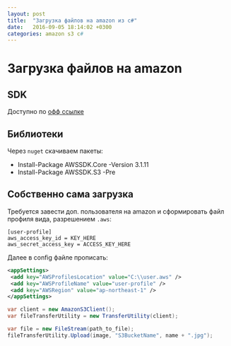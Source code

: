 ```yaml
---
layout: post
title:  "Загрузка файлов на amazon из c#"
date:   2016-09-05 18:14:02 +0300
categories: amazon s3 с#
---
```


# Загрузка файлов на amazon

## SDK

Доступно по [офф ссылке]


## Библиотеки

Через `nuget` скачиваем пакеты:

- Install-Package AWSSDK.Core -Version 3.1.11
- Install-Package AWSSDK.S3 -Pre

## Собственно сама загрузка

Требуется завести доп. пользователя на amazon и сформировать файл профиля вида, разрешением `.aws`:
```
[user-profile]
aws_access_key_id = KEY_HERE
aws_secret_access_key = ACCESS_KEY_HERE
```

Далее в config файле прописать:
```xml
<appSettings>
 <add key="AWSProfilesLocation" value="C:\\user.aws" />
 <add key="AWSProfileName" value="user-profile" />
 <add key="AWSRegion" value="ap-northeast-1" />
</appSettings>
```


```c#
var client = new AmazonS3Client();
var fileTransferUtility = new TransferUtility(client);

var file = new FileStream(path_to_file);
fileTransferUtility.Upload(image, "S3BucketName", name + ".jpg");
```



[офф ссылке]: https://aws.amazon.com/ru/sdk-for-net/